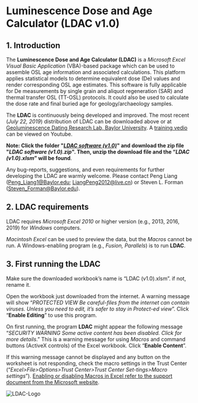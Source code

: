 # Luminescence Dose and Age Calculator (LDAC v1.0)

## 1. Introduction
The **Luminescence Dose and Age Calculator (LDAC)** is a *Microsoft Excel Visual Basic Application* (VBA)-based package which can be used to assemble OSL age information and associated calculations. This platform applies statistical models to determine equivalent dose (De) values and render corresponding OSL age estimates. This software is fully applicable for De measurements by single grain and aliquot regeneration (SAR) and thermal transfer OSL (TT-OSL) protocols. It could also be used to calculate the dose rate and final buried age for geology/archaeology samples.

The **LDAC** is continuously being developed and improved. The most recent (*July 22, 2019*) distribution of LDAC can be downloaded above or at [Geoluminescence Dating Research Lab, Baylor University](https://www.baylor.edu/geosciences/index.php?id=962356). A [training vedio](https://www.youtube.com/watch?v=Of_feY1UeqU) can be viewed on Youtube.

**Note: Click the folder "[*LDAC software (v1.0)*](https://github.com/lesshsroc/LDAC/tree/master/LDAC%20software%20(v1.0))" and download the zip file "*LDAC software (v1.0).zip*". Then, unzip the download file and the “*LDAC (v1.0).xlsm*” will be found**.

Any bug-reports, suggestions, and even requirements for further developing the LDAC are warmly welcome. Please contact Peng Liang (Peng_Liang1@Baylor.edu; LiangPeng2012@live.cn) or Steven L. Forman (Steven_Forman@Baylor.edu).

## 2. LDAC requirements
LDAC requires *Microsoft Excel 2010* or higher version (e.g., 2013, 2016, 2019) for *Windows* computers.

*Macintosh Excel* can be used to preview the data, but the *Macros* cannot be run. A Windows-enabling program (e.g., *Fusion, Parallels*) is to run **LDAC**.

## 3. First running the LDAC
Make sure the downloaded workbook’s name is “LDAC (v1.0).xlsm”. if not, rename it.

Open the workbook just downloaded from the internet. A warning message will show “*PROTECTED VIEW Be careful-files from the internet can contain viruses. Unless you need to edit, it’s safer to stay in Protect-ed view*”. Click “**Enable Editing**” to use this program. 

On first running, the program **LDAC** might appear the following message “*SECURITY 
WARNING Some active content has been disabled. Click for more details*.” This is a warning message for using *Macros* and command buttons (ActiveX controls) of the Excel workbook. Click “**Enable Content**”. 

If this warning message cannot be displayed and any button on the worksheet is not responding, check the macro settings in the Trust Center (“*Excel>File>Options>Trust Center>Trust Center Set-tings>Macro settings*”). [Enabling or disabling Macros in Excel refer to the support document from the Microsoft website](https://support.office.com/en-us/article/enable-or-disable-macros-in-office-files-12b036fd-d140-4e74-b45e-16fed1a7e5c6).

![LDAC-Logo](https://github.com/lesshsroc/LDAC/blob/master/ICON/LDAC_Logo.jpg)
